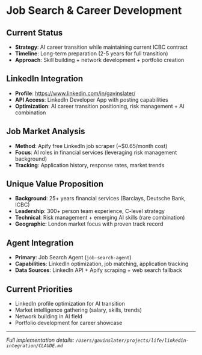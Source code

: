 # Job Search & Career Development

## Current Status
- **Strategy**: AI career transition while maintaining current ICBC contract
- **Timeline**: Long-term preparation (2-5 years for full transition)
- **Approach**: Skill building + network development + portfolio creation

## LinkedIn Integration
- **Profile**: https://www.linkedin.com/in/gavinslater/
- **API Access**: LinkedIn Developer App with posting capabilities
- **Optimization**: AI career transition positioning, risk management + AI combination

## Job Market Analysis
- **Method**: Apify free LinkedIn job scraper (~$0.65/month cost)
- **Focus**: AI roles in financial services (leveraging risk management background)
- **Tracking**: Application history, response rates, market trends

## Unique Value Proposition
- **Background**: 25+ years financial services (Barclays, Deutsche Bank, ICBC)
- **Leadership**: 300+ person team experience, C-level strategy
- **Technical**: Risk management + emerging AI skills (rare combination)
- **Geographic**: London market focus with proven track record

## Agent Integration
- **Primary**: Job Search Agent (`job-search-agent`)
- **Capabilities**: LinkedIn optimization, job matching, application tracking
- **Data Sources**: LinkedIn API + Apify scraping + web search fallback

## Current Priorities
- LinkedIn profile optimization for AI transition
- Market intelligence gathering (salary, skills, trends)
- Network building in AI field
- Portfolio development for career showcase

---
*Full implementation details: `/Users/gavinslater/projects/life/linkedin-integration/CLAUDE.md`*